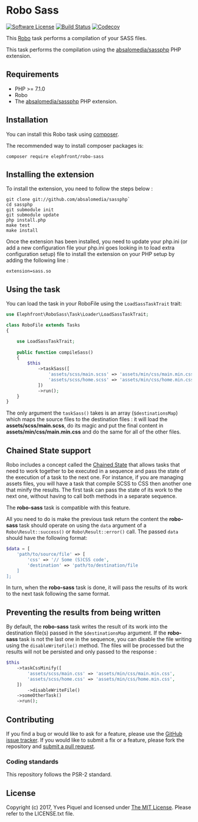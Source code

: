 # Robo Sass

[![Software License](https://img.shields.io/badge/license-MIT-brightgreen.svg?branch=master)](LICENSE.txt)
[![Build Status](https://travis-ci.org/elephfront/robo-sass.svg?branch=master)](https://travis-ci.org/elephfront/robo-sass)
[![Codecov](https://img.shields.io/codecov/c/github/elephfront/robo-sass.svg)](https://github.com/elephfront/robo-sass)

This [Robo](https://github.com/consolidation/robo) task performs a compilation of your SASS files.

This task performs the compilation using the [absalomedia/sassphp](https://github.com/absalomedia/sassphp) PHP extension.

## Requirements

- PHP >= 7.1.0
- Robo
- The [absalomedia/sassphp](https://github.com/absalomedia/sassphp) PHP extension. 

## Installation

You can install this Robo task using [composer](http://getcomposer.org).

The recommended way to install composer packages is:

```
composer require elephfront/robo-sass
```

## Installing the extension

To install the extension, you need to follow the steps below :

```
git clone git://github.com/absalomedia/sassphp`
cd sassphp
git submodule init
git submodule update
php install.php
make test
make install
```

Once the extension has been installed, you need to update your php.ini (or add a new configuration file your php.ini goes looking in to load extra configuration setup) file to install the extension on your PHP setup by adding the following line :

```
extension=sass.so
```

## Using the task

You can load the task in your RoboFile using the `LoadSassTaskTrait` trait:

```php
use Elephfront\RoboSass\Task\Loader\LoadSassTaskTrait;

class RoboFile extends Tasks
{

    use LoadSassTaskTrait;
    
    public function compileSass()
    {
        $this
            ->taskSass([
                'assets/scss/main.scss' => 'assets/min/css/main.min.css',
                'assets/scss/home.scss' => 'assets/min/css/home.min.css',
            ])
            ->run();
    }
}
```

The only argument the `taskSass()` takes is an array (`$destinationsMap`) which maps the source files to the destination files : it will load the **assets/scss/main.scss**, do its magic and put the final content in **assets/min/css/main.min.css** and do the same for all of the other files.

## Chained State support

Robo includes a concept called the [Chained State](http://robo.li/collections/#chained-state) that allows tasks that need to work together to be executed in a sequence and pass the state of the execution of a task to the next one.
For instance, if you are managing assets files, you will have a task that compile SCSS to CSS then another one that minify the results. The first task can pass the state of its work to the next one, without having to call both methods in a separate sequence.

The **robo-sass** task is compatible with this feature.

All you need to do is make the previous task return the content the **robo-sass** task should operate on using the `data` argument of a `Robo\Result::success()` or `Robo\Result::error()` call. The passed `data` should have the following format:
 
```php
$data = [
    'path/to/source/file' => [
        'css' => '// Some (S)CSS code',
        'destination' => 'path/to/destination/file
    ]
];
```

In turn, when the **robo-sass** task is done, it will pass the results of its work to the next task following the same format.

## Preventing the results from being written

By default, the **robo-sass** task writes the result of its work into the destination file(s) passed in the `$destinationsMap` argument. If the **robo-sass** task is not the last one in the sequence, you can disable the file writing using the `disableWriteFile()` method. The files will be processed but the results will not be persisted and only passed to the response :

```php
$this
    ->taskCssMinify([
        'assets/scss/main.css' => 'assets/min/css/main.min.css',
        'assets/scss/home.css' => 'assets/min/css/home.min.css',
    ])
        ->disableWriteFile()
    ->someOtherTask()
    ->run();
```

## Contributing

If you find a bug or would like to ask for a feature, please use the [GitHub issue tracker](https://github.com/Elephfront/robo-sass/issues).
If you would like to submit a fix or a feature, please fork the repository and [submit a pull request](https://github.com/Elephfront/robo-sass/pulls).

### Coding standards

This repository follows the PSR-2 standard. 

## License

Copyright (c) 2017, Yves Piquel and licensed under [The MIT License](http://opensource.org/licenses/mit-license.php).
Please refer to the LICENSE.txt file.
